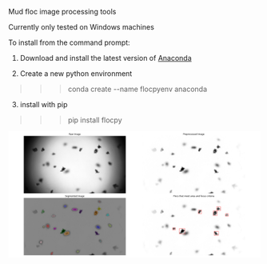 Mud floc image processing tools

Currently only tested on Windows machines

To install from the command prompt:

1. Download and install the latest version of [Anaconda](https://www.anaconda.com/products/individual)


2. Create a new python environment

>>> conda create --name flocpyenv anaconda

3. install with pip

>>> pip install flocpy

![Example Output](example.png)